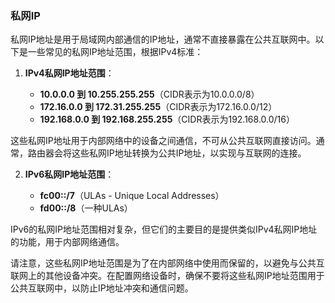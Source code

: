 ### 私网IP

私网IP地址是用于局域网内部通信的IP地址，通常不直接暴露在公共互联网中。以下是一些常见的私网IP地址范围，根据IPv4标准：

1. **IPv4私网IP地址范围**：

   - **10.0.0.0 到 10.255.255.255**（CIDR表示为10.0.0.0/8）
   - **172.16.0.0 到 172.31.255.255**（CIDR表示为172.16.0.0/12）
   - **192.168.0.0 到 192.168.255.255**（CIDR表示为192.168.0.0/16）

这些私网IP地址用于内部网络中的设备之间通信，不可从公共互联网直接访问。通常，路由器会将这些私网IP地址转换为公共IP地址，以实现与互联网的连接。

2. **IPv6私网IP地址范围**：

   - **fc00::/7**（ULAs - Unique Local Addresses）
   - **fd00::/8**（一种ULAs）

IPv6的私网IP地址范围相对复杂，但它们的主要目的是提供类似IPv4私网IP地址的功能，用于内部网络通信。

请注意，这些私网IP地址范围是为了在内部网络中使用而保留的，以避免与公共互联网上的其他设备冲突。在配置网络设备时，确保不要将这些私网IP地址范围用于公共互联网中，以防止IP地址冲突和通信问题。